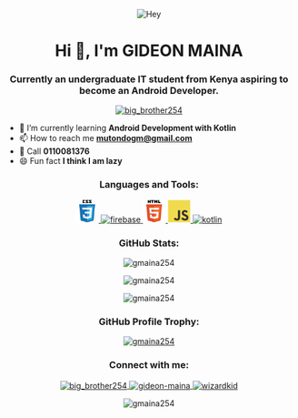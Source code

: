 <p align="center">
  <img src="https://user-images.githubusercontent.com/106425420/200753447-e75f034c-944f-44bf-8818-c9bcc015563d.gif" alt="Hey" height="200"/>
</p>

<h1 align="center">Hi 👋, I'm GIDEON MAINA</h1>
<h3 align="center">Currently an undergraduate IT student from Kenya aspiring to become an Android Developer.</h3>

<p align="center">
  <a href="https://twitter.com/big_brother254" target="blank">
    <img src="https://img.shields.io/twitter/follow/big_brother254?logo=twitter&style=for-the-badge" alt="big_brother254" />
  </a>
</p>

- 📱 I’m currently learning **Android Development with Kotlin**
- 📫 How to reach me **mutondogm@gmail.com**
- 🤙 Call **0110081376**
- 😄 Fun fact **I think I am lazy**

<h3 align="center">Languages and Tools:</h3>
<p align="center">
  <a href="https://www.w3schools.com/css/" target="_blank" rel="noreferrer">
    <img src="https://raw.githubusercontent.com/devicons/devicon/master/icons/css3/css3-original-wordmark.svg" alt="css3" width="40" height="40"/>
  </a>
  <a href="https://firebase.google.com/" target="_blank" rel="noreferrer">
    <img src="https://www.vectorlogo.zone/logos/firebase/firebase-icon.svg" alt="firebase" width="40" height="40"/>
  </a>
  <a href="https://www.w3.org/html/" target="_blank" rel="noreferrer">
    <img src="https://raw.githubusercontent.com/devicons/devicon/master/icons/html5/html5-original-wordmark.svg" alt="html5" width="40" height="40"/>
  </a>
  <a href="https://developer.mozilla.org/en-US/docs/Web/JavaScript" target="_blank" rel="noreferrer">
    <img src="https://raw.githubusercontent.com/devicons/devicon/master/icons/javascript/javascript-original.svg" alt="javascript" width="40" height="40"/>
  </a>
  <a href="https://kotlinlang.org" target="_blank" rel="noreferrer">
    <img src="https://www.vectorlogo.zone/logos/kotlinlang/kotlinlang-icon.svg" alt="kotlin" width="40" height="40"/>
  </a>
</p>

<h3 align="center">GitHub Stats:</h3>
<p align="center">
  <img src="https://github-readme-stats.vercel.app/api/top-langs?username=Gmmaina&show_icons=true&locale=en&layout=compact" alt="gmaina254" />
</p>
<p align="center">
  <img src="https://github-readme-stats.vercel.app/api?username=Gmmaina&show_icons=true&locale=en" alt="gmaina254" />
</p>
<p align="center">
  <img src="https://github-readme-streak-stats.herokuapp.com/?user=Gmmaina&" alt="gmaina254" />
</p>

<h3 align="center">GitHub Profile Trophy:</h3>
<p align="center">
  <a href="https://github.com/ryo-ma/github-profile-trophy">
    <img src="https://github-profile-trophy.vercel.app/?username=Gmmaina" alt="gmaina254" />
  </a>
</p>

<h3 align="center">Connect with me:</h3>
<p align="center">
  <a href="https://twitter.com/big_brother254" target="blank">
    <img align="center" src="https://raw.githubusercontent.com/rahuldkjain/github-profile-readme-generator/master/src/images/icons/Social/twitter.svg" alt="big_brother254" height="30" width="40" />
  </a>
  <a href="https://linkedin.com/in/gideon-maina" target="blank">
    <img align="center" src="https://raw.githubusercontent.com/rahuldkjain/github-profile-readme-generator/master/src/images/icons/Social/linked-in-alt.svg" alt="gideon-maina" height="30" width="40" />
  </a>
  <a href="https://www.hackerrank.com/wizardkid" target="blank">
    <img align="center" src="https://raw.githubusercontent.com/rahuldkjain/github-profile-readme-generator/master/src/images/icons/Social/hackerrank.svg" alt="wizardkid" height="30" width="40" />
  </a>
</p>

<p align="center">
  <img src="https://komarev.com/ghpvc/?username=Gmmaina&label=Profile%20views&color=0e75b6&style=flat" alt="gmaina254" />
</p>
